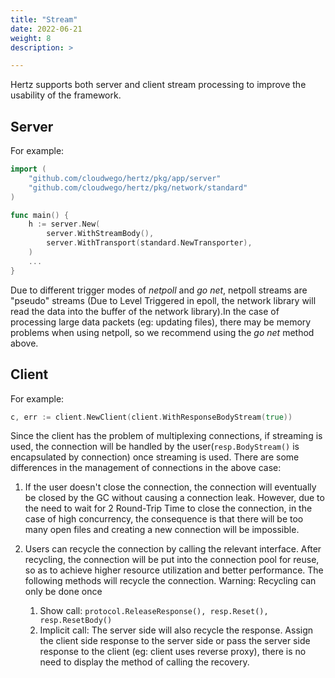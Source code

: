 ```yaml
---
title: "Stream"
date: 2022-06-21
weight: 8
description: >

---
```


Hertz supports both server and client stream processing to improve the usability of the framework.

## Server

For example:

```go
import (
    "github.com/cloudwego/hertz/pkg/app/server"
    "github.com/cloudwego/hertz/pkg/network/standard"
)

func main() {
    h := server.New(
        server.WithStreamBody(),
        server.WithTransport(standard.NewTransporter),
    )
    ...
}
```

Due to different trigger modes of *netpoll* and *go net*, netpoll streams are "pseudo" streams (Due to Level Triggered in epoll, the network library will read the data into the buffer of the network library).In the case of processing large data packets (eg: updating files), there may be memory problems when using netpoll, so we recommend using the *go net* method above.

## Client

For example:

```go
c, err := client.NewClient(client.WithResponseBodyStream(true))
```

Since the client has the problem of multiplexing connections, if streaming is used, the connection will be handled by the user(`resp.BodyStream()` is encapsulated by connection) once streaming is used. There are some differences in the management of connections in the above case:

1. If the user doesn't close the connection, the connection will eventually be closed by the GC without causing a connection leak. However, due to the need to wait for 2 Round-Trip Time to close the connection, in the case of high concurrency, the consequence is that there will be too many open files and creating a new connection will be impossible.

2. Users can recycle the connection by calling the relevant interface. After recycling, the connection will be put into the connection pool for reuse, so as to achieve higher resource utilization and better performance. The following methods will recycle the connection. Warning: Recycling can only be done once
   1. Show call: `protocol.ReleaseResponse(), resp.Reset(), resp.ResetBody()`
   1. Implicit call: The server side will also recycle the response. Assign the client side response to the server side or pass the server side response to the client (eg: client uses reverse proxy), there is no need to display the method of calling the recovery.
